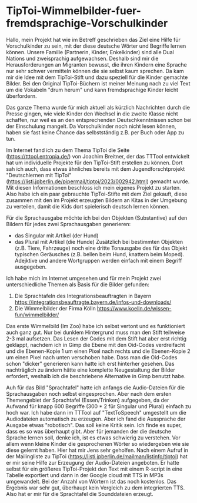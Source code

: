 # TipToi-Wimmelbilder-fuer-fremdsprachige-Vorschulkinder

Hallo,
mein Projekt hat wie im Betreff geschrieben das Ziel eine Hilfe für Vorschulkinder zu sein, mit der diese deutsche Wörter und Begriffe lernen können. Unsere Familie (Partnerin, Kinder, Enkelkinder) sind alle Dual Nations und zweisprachig aufgewachsen. Deshalb sind mir die Herausforderungen an Migranten bewusst, die ihren Kindern eine Sprache nur sehr schwer vermitteln können die sie selbst kaum sprechen.
Da kam mir die Idee mit dem TipToi-Stift und dazu speziell für die Kinder gemachte Bilder. Bei den Original TipToi-Büchern ist meiner Meinung nach zu viel Text um die Vokabeln "drum herum" und kann fremdsprachige Kinder leicht überfordern.

Das ganze Thema wurde für mich aktuell als kürzlich Nachrichten durch die Presse gingen, wie viele Kinder den Wechsel in die zweite Klasse nicht schaffen, nur weil es an den entsprechenden Deutschkenntnissen schon bei der Einschulung mangelt. Da Vorschulkinder noch nicht lesen können, haben sie fast keine Chance das selbstständig z.B. per Buch oder App zu tun.

Im Internet fand ich zu dem Thema TipToi die Seite (https://tttool.entropia.de/) von Joachim Breitner, der das TTTool entwickelt hat um individuelle Projekte für den TipToi-Stift erstellen zu können. Dort sah ich auch, dass etwas ähnliches bereits mit dem Jugendforschtprojekt "Deutschlernen mit TipToi" (https://listi.jpberlin.de/pipermail/tiptoi/2023/002942.html) gemacht wurde. Mit diesen Informationen beschloss ich mein eigenes Projekt zu starten.
Also habe ich ein paar gebrauchte TipToi-Stifte mit dem Ziel gekauft, diese zusammen mit den im Projekt erzeugten Bildern an Kitas in der Umgebung zu verteilen, damit die Kids dort spielerisch deutsch lernen können.

Für die Sprachausgabe möchte ich bei den Objekten (Substantive) auf den Bildern für jedes zwei Sprachausgaben generieren:
- das Singular mit Artikel    (der Hund)
- das Plural mit Artikel      (die Hunde)
Zusätzlich bei bestimmten Objekten (z.B. Tiere, Fahrzeuge) noch eine dritte Tonausgabe des für das Objekt typischen Geräusches (z.B. bellen beim Hund, knattern beim Moped).
Adejktive und andere Wortgruppen werden einfach mit einem Begriff ausgegeben.

Ich habe mich im Internet umgesehen und für mein Projekt zwei unterschiedliche Themen als Basis für die Bilder gefunden:
1. Die Sprachtafeln des Integrationsbeauftragten in Bayern
https://integrationsbeauftragte.bayern.de/infos-und-downloads/
2. Die Wimmelbilder der Firma Kölln
https://www.koelln.de/wissen-fun/wimmelbilder/

Das erste Wimmelbild (Im Zoo) habe ich selbst vertont und es funktioniert auch ganz gut. Nur bei dunklem Hintergrund muss man den Stift teilweise 2-3 mal aufsetzen. Das Lesen der Codes mit dem Stift hat aber erst richtig geklappt, nachdem ich in Gimp die Ebene mit den Oid-Codes verdreifacht und die Ebenen-Kopie 1 um einen Pixel nach rechts und die Ebenen-Kopie 2 um einen Pixel nach unten verschoben habe. Dass man die Oid-Codes schon "dicker" generieren kann hatte ich erst hinterher gesehen. 
Das nachträglich zu ändern hätte eine komplette Neugestaltung der Bilder erfordert, weshalb ich die beschriebene Alternative in Gimp benutzt habe.

Auh für das Bild "Sprachtafel" hatte ich anfangs die Audio-Dateien für die Sprachausgaben noch selbst eingesprochen. Aber nach dem ersten Themengebiet der Sprachtafel (Essen/Trinken) aufgegeben, da der Aufwand für knapp 600 Begriffe (300 * 2  für Singular und Plural) einfach zu hoch war. Ich habe dann im TTTool auf "TextToSpeech" umgestellt um die Audiodateien automatisch zu erzeugen. Aber ich fand die Aussprache der Ausgabe etwas "robotisch". Das soll keine Kritik sein. Ich finde es super, dass es so was überhaupt gibt. Aber für jemanden der die deutsche Sprache lernen soll, denke ich, ist es etwas schwierig zu verstehen. Vor allem wenn kleine Kinder die gesprochenen Wörter so wiedergeben wie sie diese gelernt haben.
Hier hat mir Jens sehr geholfen. Nach einem Aufruf in der Mailingliste zu TipToi (https://listi.jpberlin.de/mailman/listinfo/tiptoi) hat er mir seine Hilfe zur Erzeugung der Audio-Dateien angeboten. Er hatte selbst für ein größeres TipToi-Projekt den Text mit einem R-script in eine Tabelle exportiert und dann in der Google cloud mit TTS 
in MP3s umgewandelt. Bei der Anzahl von Wörtern ist das noch kostenlos. Das Ergebnis war sehr gut, überhaupt kein Vergleich zu dem integrierten TTS. 
Also hat er mir für die Sprachtafel die Sounddateien erzeugt.

